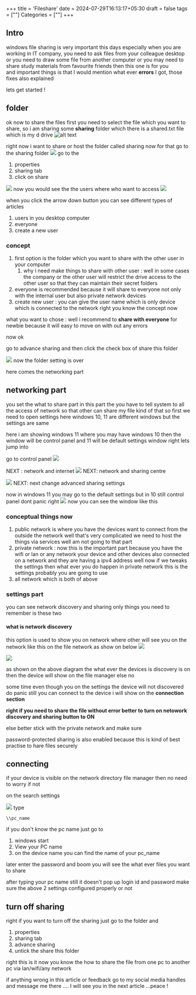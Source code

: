 +++
title = 'Fileshare'
date = 2024-07-29T16:13:17+05:30
draft = false
tags = [""]
Categories = [""]
+++


## Intro
windows file sharing is very important this days especially when you are working in IT company, you need to ask files from your colleague desktop or you need to draw some file from another computer or you may need to share study materials from favourite friends then this one is for you 
\
and important things is that I would mention what ever **errors** I got, those fixes also explained 

lets get started !

## folder 
ok now to share the files first you need to select the file which you want to share, so i am sharing some **sharing** folder which there is a shared.txt file which is my d drive 
![alt text](<Pasted image 20240729095436.png>)


right now i want to share or host the folder called sharing now for that go to the sharing folder 
![](<Pasted image 20240729095601.png>)
go to the 
1. properties 
2. sharing tab 
3. click on share 

![](<Pasted image 20240729095741.png>)
now you would see the the users where who want to access 
![](<Pasted image 20240729095921.png>)

when you click the arrow down button you can see different types of articles 
1. users in you desktop computer 
2. everyone 
3. create a new user 
### concept 
1. first option is the folder which you want to share with  the other user in your computer 
	1. why i need make things to share with other user : 
		well in some cases the company or the other user will restrict the drive access to the other user so that they can maintain their secret folders 
2. everyone is recommended because it will share to everyone not only with the internal user but also private network devices 
3. create new user : you can give the user name which is only device which is connected to the network right 
you know the concept now 

what you want to chose : well i recommend to **share with everyone** for newbie because it will easy to move on with out any errors 

now ok 

go to advance sharing and then click the check box of share this folder 

![](<Pasted image 20240729101831.png>)
now the folder setting is over 

here comes the networking part 
## networking part 
you set the what to share part in this part the you have to tell system to all the access of network so that other can share my file kind of that so first we need to open settings 
here windows 10, 11 are different windows but the settings are same 

here i am showing windows 11 where you may have windows 10 then the window will be control panel and 11 will be default settings window 
right lets jump into 

go to control panel 
![](<Pasted image 20240729124806.png>)

NEXT : network and internet 
![](<Pasted image 20240729124907.png>)
NEXT: network and sharing centre

![](<Pasted image 20240729124930.png>)
NEXT: next change advanced sharing settings

now in windows 11 you may go to the default settings but in 10 still control panel dont panic right 
![](<Pasted image 20240729125107.png>)
now you can see the window like this 
### conceptual things now 
1. public network is where you have the devices want to connect from the outside the network well that's very complicated we need to host the things via services well am not going to that part 
2. private network : now this is the important part because you have the wifi or lan or any network your device and other devices also connected on a network and they are having a ipv4 address well now if we tweaks the settings then what ever you do happen in private network this is the settings probably you are going to use 
3. all network which is both of above 
### settings part 
you can see network discovery and sharing 
only things you need to remember is these two 
#### what is network discovery 
this option is used to show you on network where other will see you on the network like this on the file network as show on below 
![](<Pasted image 20240729130040.png>)

![](<Pasted image 20240729130124.png>)

as shown on the above diagram the what ever the devices is discovery is on then the device will show on the file manager else no 

some time even though you on the settings the device will not discovered do panic still you can connect to the device i will show on the **connection section** 


**right if you need to share the file without error better to turn on netowork discovery and sharing button to ON** 

else better stick with the private network 
and make sure 

password-protected sharing is also enabled because this is kind of best practise to hare files securely 

## connecting 

if your device is visible on the network directory file manager then no need to worry if not 

on the search settings 

![](<Pasted image 20240729130511.png>)
type
```
\\pc_name
```

if you don't know the pc name just go to 
1. windows start 
2. View your PC name
3. on the device name you can find the name of your pc_name

later enter the password and boom 
you will see the what ever files you want to share 

after typing your pc name still it doesn't pop up login id and password 
make sure the above 2 settings configured properly or not 

## turn off sharing
right if you want to turn off the sharing just go to the folder and 
1. properties 
2. sharing tab
3. advance sharing 
4. untick the share this folder 

right this is it now you know the how to share the file from one pc to another pc via lan/wifi/any network 

if anything wrong in this article or feedback go to my social media handles and message me there …. 
I will see you in the next article …peace !